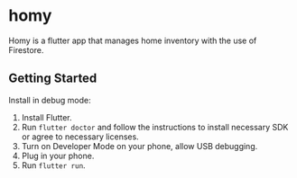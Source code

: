 # homy

Homy is a flutter app that manages home inventory with the use of Firestore.

## Getting Started

Install in debug mode:
1. Install Flutter.
1. Run `flutter doctor` and follow the instructions to install necessary SDK or agree to necessary licenses.
1. Turn on Developer Mode on your phone, allow USB debugging.
1. Plug in your phone.
1. Run `flutter run`.
